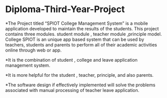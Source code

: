 # Diploma-Third-Year-Project
*The Project titled  “SPIOT College Management System” is a mobile application developed to maintain the results of the students. 
This project contains three modules.  student module , teacher module ,principle model. 
College SPIOT is an unique app based system that can be used by teachers, students and parents to perform all of their academic activities online through web or app.

*It is the combination of student , college and leave application management system.

*It is more helpful for the student , teacher, principle, and also parents.

*The software design if effectively implemented will solve the problems associated with manual processing of teacher leave application.
